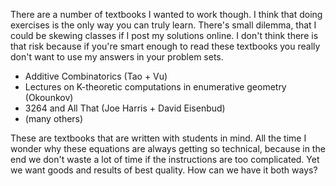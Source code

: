 There are a number of textbooks I wanted to work though.  I think that doing 
exercises is the only way you can truly learn.  There's small dilemma, that I could
be skewing classes if I post my solutions online.  I don't think there is that
risk because if you're smart enough to read these textbooks you really don't 
want to use my answers in your problem sets.

* Additive Combinatorics (Tao + Vu)
* Lectures on K-theoretic computations in enumerative geometry (Okounkov)
* 3264 and All That (Joe Harris + David Eisenbud)
* (many others)

These are textbooks that are written with students in mind.  All the time
I wonder why these equations are always getting so technical, because in the end
we don't waste a lot of time if the instructions are too complicated.  Yet
we want goods and results of best quality.  How can we have it both ways?
